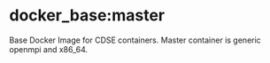 # docker_base:master
Base Docker Image for CDSE containers. Master container is generic openmpi
and x86_64.
